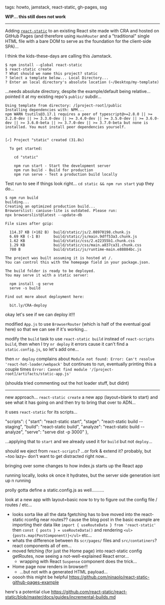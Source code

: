 tags: howto, jamstack, react-static, gh-pages, ssg

**WIP... this still does not work**

----

Adding [`react-static`](https://github.com/react-static/react-static) to an existing React site made with CRA and hosted on GitHub Pages (and therefore using `HashRouter` and a "traditional" single HTML file with a bare DOM to serve as the foundation for the client-side SPA)...

I think the kids-these-days are calling this Jamstack.

    $ npm install --global react-static
    $ react-static create
    ? What should we name this project? static
    ? Select a template below... Local Directory...
    ? Enter an local directory's absolute location (~/Desktop/my-template)

...needs absolute directory, despite the example/default being relative...
pointed it at my existing repo's `public/` subdir...

    Using template from directory: /[project-root]/public
    Installing dependencies with: NPM...
    npm WARN tsutils@3.17.1 requires a peer of typescript@>=2.8.0 || >= 3.2.0-dev || >= 3.3.0-dev || >= 3.4.0-dev || >= 3.5.0-dev || >= 3.6.0-dev || >= 3.6.0-beta || >= 3.7.0-dev || >= 3.7.0-beta but none is installed. You must install peer dependencies yourself.


    [✓] Project "static" created (31.8s)

      To get started:

        cd "static"

        npm run start - Start the development server
        npm run build - Build for production
        npm run serve - Test a production build locally

Test run to see if things look right...
`cd static && npm run start` yup they do... 

    $ npm run build
    building...
    Creating an optimized production build...
    Browserslist: caniuse-lite is outdated. Please run:
    npx browserslist@latest --update-db

    File sizes after gzip:

      114.37 KB (+102 B)  build/static/js/2.08970198.chunk.js
      6.69 KB (-1 B)      build/static/js/main.9dff53a3.chunk.js
      1.62 KB             build/static/css/2.e22355b1.chunk.css
      1.29 KB             build/static/css/main.a837ca31.chunk.css
      780 B               build/static/js/runtime-main.e88884bc.js

    The project was built assuming it is hosted at /.
    You can control this with the homepage field in your package.json.

    The build folder is ready to be deployed.
    You may serve it with a static server:

      npm install -g serve
      serve -s build

    Find out more about deployment here:

      bit.ly/CRA-deploy

okay let's see if we can deploy it!!!

modified `App.js` to use `BrowserRouter` (which is half of the eventual goal here) so that we can see if it's working...

modify the `build` task to use `react-static build` instead of `react-scripts build`, then when I try `nr deploy` it errors cause it can't find a `static.config.js`, so let's add one...

then `nr deploy` complains about `Module not found: Error: Can't resolve 'react-hot-loader/webpack'` but continues to run, eventually printing this a couple times `Error: Cannot find module '/[project-root]/artifacts/static-app.js'`

(shoulda tried commenting out the hot loader stuff, but didnt)

----

new approach... `react-static create` a new app (layout=blank to start) and see what it has going on and then try to bring that over to ADN...

it uses `react-static` for its scripts...

  "scripts": {
    "start": "react-static start",
    "stage": "react-static build --staging",
    "build": "react-static build",
    "analyze": "react-static build --analyze",
    "serve": "serve dist -p 3000"
  },

...applying that to `start` and we already used it for `build` but not `deploy`...

should we eject from `react-scripts`? ...or fork & extend it? probably, but ~too lazy~ don't want to get distracted right now...

bringing over some changes to how index.js starts up the React app 

running locally, looks ok once it hydrates, but the server side generation isnt up n running

prolly gotta define a static.config.js as well..........

look at a new app with layout=basic now to try to figure out the config file / routes / etc...
* looks sorta like all the data fgetching has to bve moved into the react-static rconfig near routes?? cause the blog post in the basic example are importing  their data like `import { useRouteData } from 'react-static'` then `const { posts } = useRouteData()` and rendering `<ul>{posts.map(PostComponent)}</ul>` etc...
* whats the difference between its `scr/pages/` files and `src/contatiners`? react components all of em...
* moved fetching (for just the Home page) into react-static config getRoutes, now seeing a not-well-explained React error...
  * wrapping with React `Suspense` component does the trick...
* Home page now renders in browser!!
  * ...but not with a generated HTML payload...
* ooooh this might be helpful https://github.com/ninaolo/react-static-github-pages-example

here's a potential clue https://github.com/react-static/react-static/blob/master/docs/guides/incremental-builds.md
